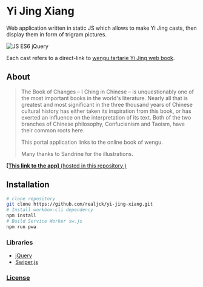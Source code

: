 # Yi Jing Xiang

Web application written in static JS which allows to make Yi Jing casts, then display them in form of trigram pictures.

![JS ES6 jQuery](https://img.shields.io/badge/-JS%20ES6%20jQuery-0?logo=pwa&labelColor=580fc3&color=efd81d)

Each cast refers to a direct-link to [wengu.tartarie Yi Jing web book](http://wengu.tartarie.com/wg/wengu.php?l=Yijing&no=0).

## About

> The Book of Changes – I Ching in Chinese – is unquestionably one of the most important books in the world's literature. Nearly all that is greatest and most significant in the three thousand years of Chinese cultural history has either taken its inspiration from this book, or has exerted an influence on the interpretation of its text. Both of the two branches of Chinese philosophy, Confucianism and Taoism, have their common roots here.
> 
> This portal application links to the online book of wengu.
>
> Many thanks to Sandrine for the illustrations.

[**[This link to the app]** (hosted in this repository )](https://realjck.github.io/yi-jing-xiang/)

## Installation
```bash
# clone repository
git clone https://github.com/realjck/yi-jing-xiang.git
# Install workbox-cli dependency
npm install
# Build Service Worker sw.js
npm run pwa
```

### Libraries

* [jQuery](https://jquery.com/)
* [Swiper.js](https://github.com/nolimits4web/swiper)

### [License](https://creativecommons.org/publicdomain/zero/1.0/)
